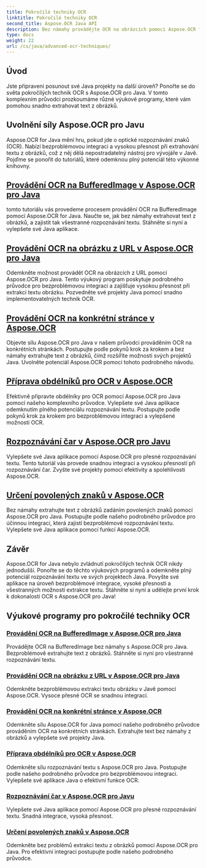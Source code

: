 ```yaml
---
title: Pokročilé techniky OCR
linktitle: Pokročilé techniky OCR
second_title: Aspose.OCR Java API
description: Bez námahy provádějte OCR na obrázcích pomocí Aspose.OCR for Java. Extrahujte text bez problémů s vysokou přesností. Vylepšete své projekty Java pomocí všestranného rozpoznávání textu.
type: docs
weight: 22
url: /cs/java/advanced-ocr-techniques/
---
```

## Úvod

Jste připraveni posunout své Java projekty na další úroveň? Ponořte se do světa pokročilých technik OCR s Aspose.OCR pro Java. V tomto komplexním průvodci prozkoumáme různé výukové programy, které vám pomohou snadno extrahovat text z obrázků.

## Uvolnění síly Aspose.OCR pro Javu

Aspose.OCR for Java mění hru, pokud jde o optické rozpoznávání znaků (OCR). Nabízí bezproblémovou integraci a vysokou přesnost při extrahování textu z obrázků, což z něj dělá nepostradatelný nástroj pro vývojáře v Javě. Pojďme se ponořit do tutoriálů, které odemknou plný potenciál této výkonné knihovny.

## [Provádění OCR na BufferedImage v Aspose.OCR pro Java](./perform-ocr-buffered-image/)

tomto tutoriálu vás provedeme procesem provádění OCR na BufferedImage pomocí Aspose.OCR for Java. Naučte se, jak bez námahy extrahovat text z obrázků, a zajistit tak všestranné rozpoznávání textu. Stáhněte si nyní a vylepšete své Java aplikace.

## [Provádění OCR na obrázku z URL v Aspose.OCR pro Java](./perform-ocr-image-from-url/)

Odemkněte možnost provádět OCR na obrázcích z URL pomocí Aspose.OCR pro Java. Tento výukový program poskytuje podrobného průvodce pro bezproblémovou integraci a zajišťuje vysokou přesnost při extrakci textu obrázku. Pozvedněte své projekty Java pomocí snadno implementovatelných technik OCR.

## [Provádění OCR na konkrétní stránce v Aspose.OCR](./perform-ocr-on-page/)

Objevte sílu Aspose.OCR pro Java v našem průvodci prováděním OCR na konkrétních stránkách. Postupujte podle pokynů krok za krokem a bez námahy extrahujte text z obrázků, čímž rozšíříte možnosti svých projektů Java. Uvolněte potenciál Aspose.OCR pomocí tohoto podrobného návodu.

## [Příprava obdélníků pro OCR v Aspose.OCR](./prepare-rectangles-for-ocr/)

Efektivně připravte obdélníky pro OCR pomocí Aspose.OCR pro Java pomocí našeho komplexního průvodce. Vylepšete své Java aplikace odemknutím plného potenciálu rozpoznávání textu. Postupujte podle pokynů krok za krokem pro bezproblémovou integraci a vylepšené možnosti OCR.

## [Rozpoznávání čar v Aspose.OCR pro Javu](./recognize-lines/)

Vylepšete své Java aplikace pomocí Aspose.OCR pro přesné rozpoznávání textu. Tento tutoriál vás provede snadnou integrací a vysokou přesností při rozpoznávání čar. Zvyšte své projekty pomocí efektivity a spolehlivosti Aspose.OCR.

## [Určení povolených znaků v Aspose.OCR](./specify-allowed-characters/)

Bez námahy extrahujte text z obrázků zadáním povolených znaků pomocí Aspose.OCR pro Java. Postupujte podle našeho podrobného průvodce pro účinnou integraci, která zajistí bezproblémové rozpoznávání textu. Vylepšete své Java aplikace pomocí funkcí Aspose.OCR.

## Závěr

Aspose.OCR for Java nebylo zvládnutí pokročilých technik OCR nikdy jednodušší. Ponořte se do těchto výukových programů a odemkněte plný potenciál rozpoznávání textu ve svých projektech Java. Povyšte své aplikace na úroveň bezproblémové integrace, vysoké přesnosti a všestranných možností extrakce textu. Stáhněte si nyní a udělejte první krok k dokonalosti OCR s Aspose.OCR pro Java!
## Výukové programy pro pokročilé techniky OCR
### [Provádění OCR na BufferedImage v Aspose.OCR pro Java](./perform-ocr-buffered-image/)
Provádějte OCR na BufferedImage bez námahy s Aspose.OCR pro Java. Bezproblémově extrahujte text z obrázků. Stáhněte si nyní pro všestranné rozpoznávání textu.
### [Provádění OCR na obrázku z URL v Aspose.OCR pro Java](./perform-ocr-image-from-url/)
Odemkněte bezproblémovou extrakci textu obrázku v Javě pomocí Aspose.OCR. Vysoce přesné OCR se snadnou integrací.
### [Provádění OCR na konkrétní stránce v Aspose.OCR](./perform-ocr-on-page/)
Odemkněte sílu Aspose.OCR for Java pomocí našeho podrobného průvodce prováděním OCR na konkrétních stránkách. Extrahujte text bez námahy z obrázků a vylepšete své projekty Java.
### [Příprava obdélníků pro OCR v Aspose.OCR](./prepare-rectangles-for-ocr/)
Odemkněte sílu rozpoznávání textu s Aspose.OCR pro Java. Postupujte podle našeho podrobného průvodce pro bezproblémovou integraci. Vylepšete své aplikace Java o efektivní funkce OCR.
### [Rozpoznávání čar v Aspose.OCR pro Javu](./recognize-lines/)
Vylepšete své Java aplikace pomocí Aspose.OCR pro přesné rozpoznávání textu. Snadná integrace, vysoká přesnost.
### [Určení povolených znaků v Aspose.OCR](./specify-allowed-characters/)
Odemkněte bez problémů extrakci textu z obrázků pomocí Aspose.OCR pro Java. Pro efektivní integraci postupujte podle našeho podrobného průvodce.